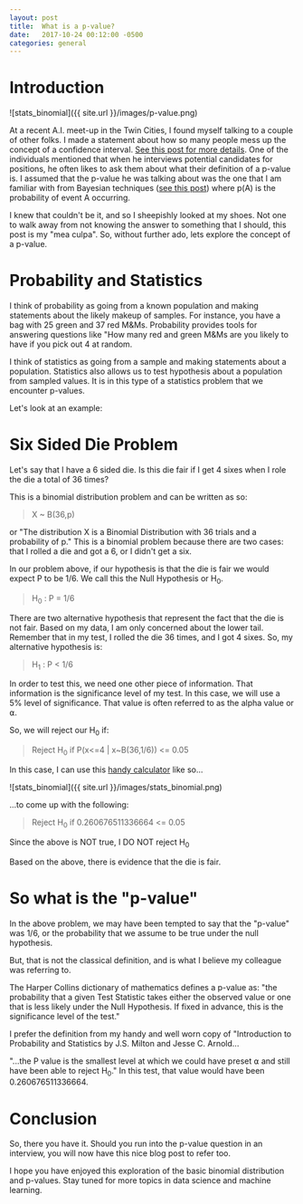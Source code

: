 ```yaml
---
layout: post
title:  What is a p-value?
date:   2017-10-24 00:12:00 -0500
categories: general
---
```


# Introduction

![stats_binomial]({{ site.url }}/images/p-value.png)

At a recent A.I. meet-up in the Twin Cities, I found myself talking to a couple of other folks.  I made a statement about how so many people mess up the concept of a confidence interval.  [See this post for more details](http://datascience.netlify.com/general/2017/09/06/data_science_16.html).  One of the individuals mentioned that when he interviews potential candidates for positions, he often likes to ask them about what their definition of a p-value is.  I assumed that the p-value he was talking about was the one that I am familiar with from Bayesian techniques ([see this post](http://datascience.netlify.com/general/2017/06/27/data_science_6.html)) where p(A) is the probability of event A occurring.  

I knew that couldn't be it, and so I sheepishly looked at my shoes.  Not one to walk away from not knowing the answer to something that I should, this post is my "mea culpa".  So, without further ado, lets explore the concept of a p-value.   

#  Probability and Statistics

I think of probability as going from a known population and making statements about the likely makeup of samples.  For instance, you have a bag with 25 green and 37 red M&Ms.  Probability provides tools for answering questions like "How many red and green M&Ms are you likely to have if you pick out 4 at random.

I think of statistics as going from a sample and making statements about a population.  Statistics also allows us to test hypothesis about a population from sampled values.  It is in this type of a statistics problem that we encounter p-values.

Let's look at an example:

# Six Sided Die Problem

Let's say that I have a 6 sided die.  Is this die fair if I get 4 sixes when I role the die a total of 36 times?

This is a binomial distribution problem and can be written as so:

> X ~ B(36,p)  

or  "The distribution X is a Binomial Distribution with 36 trials and a probability of p."  This is a binomial problem because there are two cases: that I rolled a die and got a 6, or I didn't get a six.

In our problem above, if our hypothesis is that the die is fair we would expect P to be 1/6.  We call this the Null Hypothesis or H<sub>0</sub>.

> H<sub>0</sub> : P = 1/6

There are two alternative hypothesis that represent the fact that the die is not fair.  Based on my data, I am only concerned about the lower tail.  Remember that in my test, I rolled the die 36 times, and I got 4 sixes.  So, my alternative hypothesis is:

> H<sub>1</sub> : P < 1/6

In order to test this, we need one other piece of information.  That information is the significance level of my test.  In this case, we will use a 5% level of significance.  That value is often referred to as the alpha value or ⍺.       

So, we will reject our H<sub>0</sub> if:

> Reject H<sub>0</sub> if P(x<=4 | x~B(36,1/6)) <= 0.05

In this case, I can use this [handy calculator](http://stattrek.com/online-calculator/binomial.aspx) like so...

![stats_binomial]({{ site.url }}/images/stats_binomial.png)

...to come up with the following:

> Reject H<sub>0</sub> if 0.260676511336664 <= 0.05

Since the above is NOT true, I DO NOT reject H<sub>0</sub>  

Based on the above, there is evidence that the die is fair.

# So what is the "p-value"

In the above problem, we may have been tempted to say that the "p-value" was 1/6, or the probability that we assume to be true under the null hypothesis.

But, that is not the classical definition, and is what I believe my colleague was referring to.

The Harper Collins dictionary of mathematics defines a p-value as: "the probability that a given Test Statistic takes either the observed value or one that is less likely under the Null Hypothesis.  If fixed in advance, this is the significance level of the test."  

I prefer the definition from my handy and well worn copy of "Introduction to Probability and Statistics by J.S. Milton and Jesse C. Arnold...

"...the P value is the smallest level at which we could have preset ⍺ and still have been able to reject H<sub>0</sub>."  In this test, that value would have been 0.260676511336664.

# Conclusion

So, there you have it.  Should you run into the p-value question in an interview, you will now have this nice blog post to refer too.  

I hope you have enjoyed this exploration of the basic binomial distribution and p-values.  Stay tuned for more topics in data science and machine learning.